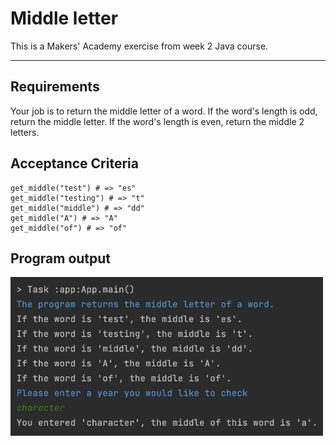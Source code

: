 # Middle letter

This is a Makers' Academy exercise from week 2 Java course.

-----

## Requirements

Your job is to return the middle letter of a word. If the word's length is odd, return the middle letter. If the word's length is even, return the middle 2 letters.

## Acceptance Criteria
```
get_middle("test") # => "es"
get_middle("testing") # => "t"
get_middle("middle") # => "dd"
get_middle("A") # => "A"
get_middle("of") # => "of"
```
## Program output

<img src="https://github.com/EvSivtsova/middle_letter/blob/main/middle_letter_output.png" width=500/>
